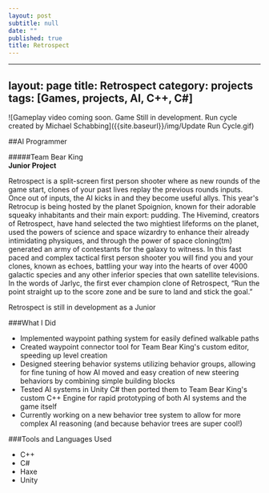 ```yaml
---
layout: post
subtitle: null
date: ""
published: true
title: Retrospect
---
```



---
layout: page
title: Retrospect
category: projects
tags: [Games, projects, AI, C++, C#]
---

![Gameplay video coming soon. Game Still in development. Run cycle created by Michael Schabbing]({{site.baseurl}}/img/Update Run Cycle.gif)


##AI Programmer  

#####Team Bear King  
**Junior Project**


Retrospect is a split-screen first person shooter where as new rounds of the game start, clones of your past lives replay the previous rounds inputs. Once out of inputs, the AI kicks in and they become useful allys. This year's Retrocup is being hosted by the planet Spoignion, known for their adorable squeaky inhabitants and their main export: pudding. The Hivemind, creators of Retrospect, have hand selected the two mightiest lifeforms on the planet, used the powers of science and space wizardry to enhance their already intimidating physiques, and through the power of space cloning(tm) generated an army of contestants for the galaxy to witness. In this fast paced and complex tactical first person shooter you will find you and your clones, known as echoes, battling your way into the hearts of over 4000 galactic species and any other inferior species that own satellite televisions. In the words of Jarlyc, the first ever champion clone of Retrospect, “Run the point straight up to the score zone and be sure to land and stick the goal.”

Retrospect is still in development as a Junior

###What I Did

* Implemented waypoint pathing system for easily defined walkable paths
* Created waypoint connector tool for Team Bear King's custom editor, speeding up level creation
* Designed steering behavior systems utilizing behavior groups, allowing for fine tuning of how AI moved and easy creation of new steering behaviors by combining simple building blocks
* Tested AI systems in Unity C# then ported them to Team Bear King's custom C++ Engine for rapid prototyping of both AI systems and the game itself
* Currently working on a new behavior tree system to allow for more complex AI reasoning (and because behavior trees are super cool!)

###Tools and Languages Used

* C++
* C#
* Haxe
* Unity
